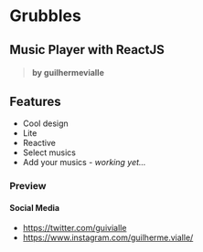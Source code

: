 # Grubbles

## Music Player with ReactJS

> #### by guilhermevialle

## Features

-   Cool design
-   Lite
-   Reactive
-   Select musics
-   Add your musics - _working yet..._

### Preview

#### Social Media

-   https://twitter.com/guivialle
-   https://www.instagram.com/guilherme.vialle/
